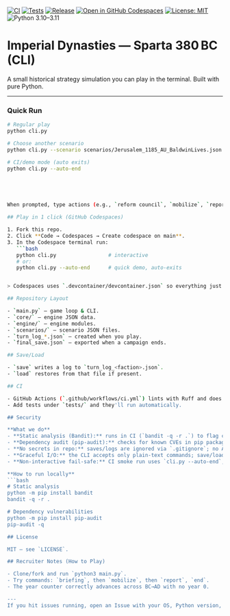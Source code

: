 [![CI](https://github.com/MrRai20/ImperialDynastyGame/actions/workflows/ci.yml/badge.svg)](https://github.com/MrRai20/ImperialDynastyGame/actions/workflows/ci.yml)
[![Tests](https://github.com/MrRai20/ImperialDynastyGame/actions/workflows/test_full_run.py/badge.svg)](https://github.com/MrRai20/ImperialDynastyGame/actions/workflows/test_full_run.py)
[![Release](https://img.shields.io/github/v/release/MrRai20/ImperialDynastyGame?display_name=tag&sort=semver)](https://github.com/MrRai20/ImperialDynastyGame/releases)
[![Open in GitHub Codespaces](https://github.com/codespaces/badge.svg)](https://codespaces.new/MrRai20/ImperialDynastyGame)
[![License: MIT](https://img.shields.io/badge/License-MIT-yellow.svg)](LICENSE)
![Python 3.10–3.11](https://img.shields.io/badge/python-3.10–3.11-blue.svg)



# Imperial Dynasties — Sparta 380 BC (CLI)

A small historical strategy simulation you can play in the terminal. Built with pure Python.


---

### Quick Run

```bash
# Regular play
python cli.py

# Choose another scenario
python cli.py --scenario scenarios/Jerusalem_1185_AU_BaldwinLives.json

# CI/demo mode (auto exits)
python cli.py --auto-end





When prompted, type actions (e.g., `reform council`, `mobilize`, `report`, `save`, `load`, `briefing`, or `end`).

## Play in 1 click (GitHub Codespaces)

1. Fork this repo.
2. Click **Code → Codespaces → Create codespace on main**.
3. In the Codespace terminal run:
   ```bash
   python cli.py                 # interactive
   # or:
   python cli.py --auto-end      # quick demo, auto-exits


> Codespaces uses `.devcontainer/devcontainer.json` so everything just works in-browser.

## Repository Layout

- `main.py` — game loop & CLI.
- `core/` — engine JSON data.
- `engine/` — engine modules.
- `scenarios/` — scenario JSON files.
- `turn_log_*.json` — created when you play.
- `final_save.json` — exported when a campaign ends.

## Save/Load

- `save` writes a log to `turn_log_<faction>.json`.
- `load` restores from that file if present.

## CI

- GitHub Actions (`.github/workflows/ci.yml`) lints with Ruff and does a non-interactive smoke run.
- Add tests under `tests/` and they'll run automatically.

## Security

**What we do**
- **Static analysis (Bandit):** runs in CI (`bandit -q -r .`) to flag common Python issues (e.g., unsafe eval, weak crypto).
- **Dependency audit (pip-audit):** checks for known CVEs in pip packages during CI.
- **No secrets in repo:** saves/logs are ignored via `.gitignore`; no API keys or tokens.
- **Graceful I/O:** the CLI accepts only plain-text commands; save/load use JSON with basic validation.
- **Non-interactive fail-safe:** CI smoke run uses `cli.py --auto-end`, preventing interactive hangs.

**How to run locally**
```bash
# Static analysis
python -m pip install bandit
bandit -q -r .

# Dependency vulnerabilities
python -m pip install pip-audit
pip-audit -q

## License

MIT — see `LICENSE`.

## Recruiter Notes (How to Play)

- Clone/fork and run `python3 main.py`.
- Try commands: `briefing`, then `mobilize`, then `report`, `end`.
- The year counter correctly advances across BC→AD with no year 0.

---
If you hit issues running, open an Issue with your OS, Python version, and the error message.
